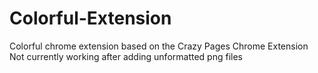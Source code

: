 # Colorful-Extension
Colorful chrome extension based on the Crazy Pages Chrome Extension
Not currently working after adding unformatted png files
